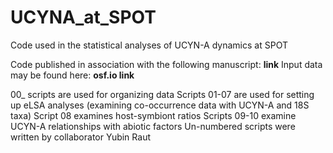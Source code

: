 # UCYNA_at_SPOT
Code used in the statistical analyses of UCYN-A dynamics at SPOT

Code published in association with the following manuscript: **link**
Input data may be found here: **osf.io link**

00_ scripts are used for organizing data
Scripts 01-07 are used for setting up eLSA analyses (examining co-occurrence data with UCYN-A and 18S taxa)
Script 08 examines host-symbiont ratios
Scripts 09-10 examine UCYN-A relationships with abiotic factors
Un-numbered scripts were written by collaborator Yubin Raut
